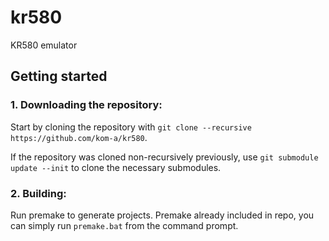 # kr580
KR580 emulator

## Getting started
### **1. Downloading the repository:**
Start by cloning the repository with `git clone --recursive https://github.com/kom-a/kr580`.

If the repository was cloned non-recursively previously, use `git submodule update --init` to clone the necessary submodules.

### **2. Building:**
Run premake to generate projects. Premake already included in repo, you can simply run `premake.bat` from the command prompt.
